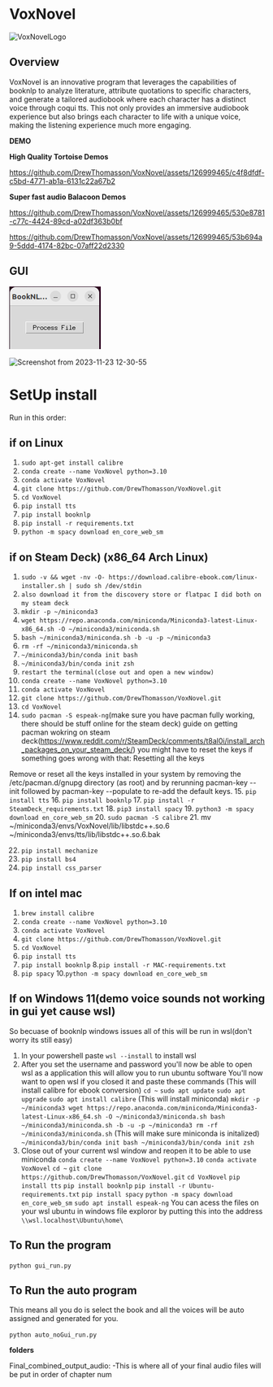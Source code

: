 # VoxNovel
![VoxNovelLogo](https://github.com/DrewThomasson/VoxNovel/assets/126999465/34b5b312-aa70-44e4-a35c-f3f5ac1b24de)


## Overview

VoxNovel is an innovative program that leverages the capabilities of booknlp to analyze literature, attribute quotations to specific characters, and generate a tailored audiobook where each character has a distinct voice through coqui tts. This not only provides an immersive audiobook experience but also brings each character to life with a unique voice, making the listening experience much more engaging.


   **DEMO**
   
 **High Quality Tortoise Demos**
 
https://github.com/DrewThomasson/VoxNovel/assets/126999465/c4f8dfdf-c5bd-4771-ab1a-6131c22a67b2

 **Super fast audio Balacoon Demos**
 
https://github.com/DrewThomasson/VoxNovel/assets/126999465/530e8781-c77c-4424-89cd-a02df363b0bf


https://github.com/DrewThomasson/VoxNovel/assets/126999465/53b694a9-5ddd-4174-82bc-07aff22d2330

## GUI

![VoxNovelgui](https://github.com/DrewThomasson/Citation_helper/blob/main/Screenshot%20from%202023-11-17%2002-02-13.png)

![Screenshot from 2023-11-23 12-30-55](https://github.com/DrewThomasson/VoxNovel-OLD-/assets/126999465/2f1a33f3-7702-4a3c-a499-b20948bfd189)



# SetUp install

Run in this order:

##  if on Linux

1. `sudo apt-get install calibre`
2. `conda create --name VoxNovel python=3.10`
3. `conda activate VoxNovel`
4. `git clone https://github.com/DrewThomasson/VoxNovel.git`
5. `cd VoxNovel`
6. `pip install tts`
7. `pip install booknlp`
8. `pip install -r requirements.txt`
9. `python -m spacy download en_core_web_sm`


##  if on Steam Deck) (x86_64 Arch Linux)

1. `sudo -v && wget -nv -O- https://download.calibre-ebook.com/linux-installer.sh | sudo sh /dev/stdin`
2. `also download it from the discovery store or flatpac I did both on my steam deck`
3. `mkdir -p ~/miniconda3`
4. `wget https://repo.anaconda.com/miniconda/Miniconda3-latest-Linux-x86_64.sh -O ~/miniconda3/miniconda.sh`
5. `bash ~/miniconda3/miniconda.sh -b -u -p ~/miniconda3`
6. `rm -rf ~/miniconda3/miniconda.sh`
7. `~/miniconda3/bin/conda init bash`
8. `~/miniconda3/bin/conda init zsh`
9. `restart the terminal(close out and open a new window)`
10. `conda create --name VoxNovel python=3.10`
11. `conda activate VoxNovel`
12. `git clone https://github.com/DrewThomasson/VoxNovel.git`
13. `cd VoxNovel`
14. `sudo pacman -S espeak-ng`(make sure you have pacman fully working, there should be stuff online for the steam deck)
guide on getting pacman wokring on steam deck(https://www.reddit.com/r/SteamDeck/comments/t8al0i/install_arch_packages_on_your_steam_deck/)
you might have to reset the keys if something goes wrong with that: Resetting all the keys

Remove or reset all the keys installed in your system by removing the /etc/pacman.d/gnupg directory (as root) and by rerunning pacman-key --init followed by pacman-key --populate to re-add the default keys. 
15. `pip install tts`
16. `pip install booknlp`
17. `pip install -r SteamDeck_requirements.txt`
18. `pip3 install spacy`
19. `python3 -m spacy download en_core_web_sm`
20. `sudo pacman -S calibre`
21. mv ~/miniconda3/envs/VoxNovel/lib/libstdc++.so.6 ~/miniconda3/envs/tts/lib/libstdc++.so.6.bak

22. `pip install mechanize`
23. `pip install bs4`
24. `pip install css_parser`

##  If on intel mac 

1. `brew install calibre`
2. `conda create --name VoxNovel python=3.10`
3. `conda activate VoxNovel`
4. `git clone https://github.com/DrewThomasson/VoxNovel.git`
5. `cd VoxNovel`
6. `pip install tts`
7. `pip install booknlp`
8.`pip install -r MAC-requirements.txt`
9. `pip spacy`
10.`python -m spacy download en_core_web_sm`

##  If on Windows 11(demo voice sounds not working in gui yet cause wsl)
So becuase of booknlp windows issues all of this will be run in wsl(don't worry its still easy)
1. In your powershell paste `wsl --install` to install wsl
2. After you set the username and password you'll now be able to open wsl as a application this will allow you to run ubuntu software
You'll now want to open wsl if you closed it and paste these commands
(This will install calibre for ebook conversion)
`cd ~`
`sudo apt update`
`sudo apt upgrade`
`sudo apt install calibre`
(This will install miniconda)
`mkdir -p ~/miniconda3
wget https://repo.anaconda.com/miniconda/Miniconda3-latest-Linux-x86_64.sh -O ~/miniconda3/miniconda.sh
bash ~/miniconda3/miniconda.sh -b -u -p ~/miniconda3
rm -rf ~/miniconda3/miniconda.sh`
(This will make sure miniconda is initalized)
`~/miniconda3/bin/conda init bash
~/miniconda3/bin/conda init zsh`
3. Close out of your current wsl window and reopen it to be able to use miniconda
`conda create --name VoxNovel python=3.10`
`conda activate VoxNovel`
`cd ~`
`git clone https://github.com/DrewThomasson/VoxNovel.git`
`cd VoxNovel`
`pip install tts`
`pip install booknlp`
`pip install -r Ubuntu-requirements.txt`
`pip install spacy`
`python -m spacy download en_core_web_sm`
`sudo apt install espeak-ng`
You can acess the files on your wsl ubuntu in windows file exploror by putting this into the address
`\\wsl.localhost\Ubuntu\home\`


##   To Run the program
`python gui_run.py`


##  To Run the auto program
This means all you do is select the book and all the voices will be auto assigned and generated for you.

`python auto_noGui_run.py`

**folders**

Final_combined_output_audio:
-This is where all of your final audio files will be put in order of chapter num
